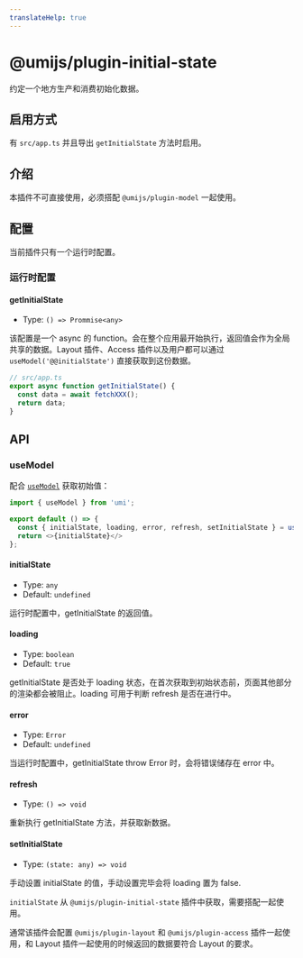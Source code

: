 ```yaml
---
translateHelp: true
---
```


# @umijs/plugin-initial-state


约定一个地方生产和消费初始化数据。

## 启用方式

有 `src/app.ts` 并且导出 `getInitialState` 方法时启用。

## 介绍

本插件不可直接使用，必须搭配 `@umijs/plugin-model` 一起使用。

## 配置

当前插件只有一个运行时配置。

### 运行时配置

#### getInitialState

* Type: `() => Prommise<any>`

该配置是一个 async 的 function。会在整个应用最开始执行，返回值会作为全局共享的数据。Layout 插件、Access 插件以及用户都可以通过 `useModel('@@initialState')` 直接获取到这份数据。

```typescript
// src/app.ts
export async function getInitialState() {
  const data = await fetchXXX();
  return data;
}
```

## API

### useModel

配合 [`useModel`](./plugin-model) 获取初始值：

```js
import { useModel } from 'umi';

export default () => {
  const { initialState, loading, error, refresh, setInitialState } = useModel('@@initialState');
  return <>{initialState}</>
};
```

#### initialState

* Type: `any`
* Default: `undefined`

运行时配置中，getInitialState 的返回值。

#### loading

* Type: `boolean`
* Default: `true`

getInitialState 是否处于 loading 状态，在首次获取到初始状态前，页面其他部分的渲染都会被阻止。loading 可用于判断 refresh 是否在进行中。

#### error

* Type: `Error`
* Default: `undefined`

当运行时配置中，getInitialState throw Error 时，会将错误储存在 error 中。

#### refresh

* Type: `() => void`

重新执行 getInitialState 方法，并获取新数据。

#### setInitialState

* Type: `(state: any) => void`

手动设置 initialState 的值，手动设置完毕会将 loading 置为 false.

`initialState` 从 `@umijs/plugin-initial-state` 插件中获取，需要搭配一起使用。

通常该插件会配置 `@umijs/plugin-layout` 和 `@umijs/plugin-access` 插件一起使用，和 Layout 插件一起使用的时候返回的数据要符合 Layout 的要求。
